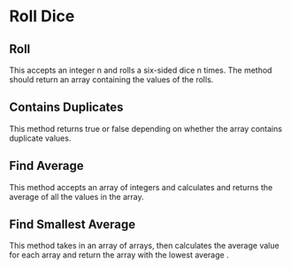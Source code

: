 # Roll Dice

## Roll
This accepts an integer n and rolls a six-sided dice n times. The method should return an array containing the values of the rolls.
## Contains Duplicates
This method returns true or false depending on whether the array contains duplicate values.
## Find Average
This method accepts an array of integers and calculates and returns the average of all the values in the array.
## Find Smallest Average
This method takes in an array of arrays, then calculates the average value for each array and return the array with the lowest average .

